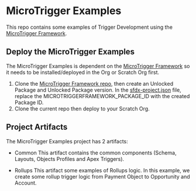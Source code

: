 # MicroTrigger Examples

This repo contains some examples of Trigger Development using the [MicroTrigger Framework](https://github.com/kofijohnson/Apex-MicroTrigger).

## Deploy the MicroTrigger Examples

The MicroTrigger Examples is dependent on the [MicroTrigger Framework](https://github.com/kofijohnson/Apex-MicroTrigger) so it needs to be installed/deployed in the Org or Scratch Org first.

1. Clone the [MicroTrigger Framework repo](https://github.com/kofijohnson/Apex-MicroTrigger), then create an Unlocked Package and Unlocked Package version. In the [sfdx-project.json](https://github.com/kofijohnson/Apex-MicroTrigger/blob/master/sfdx-project.json) file, replace the MICROTRIGGERFRAMEWORK_PACKAGE_ID with the created Package ID.
3. Clone the current repo then deploy to your Scratch Org.

## Project Artifacts

The MicroTrigger Examples project has 2 artifacts: 

* Common
This artifact contains the common components (Schema, Layouts, Objects Profiles and Apex Triggers). 

* Rollups
This artifact some examples of Rollups logic. In this example, we create some rollup trigger logic from Payment Object to Opportunity and Account. 